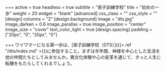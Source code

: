 +++
active = true
headless = true
subtitle = "弟子訓練学校"
title = "初めの一歩"
weight = 20
widget = "blank"
[advanced]
css_class = ""
css_style = ""
[design]
columns = "2"
[design.background]
image = "dts.jpg"
image_darken = 0.6
image_parallax = true
image_position = "center"
image_size = "cover"
text_color_light = true
[design.spacing]
padding = ["20px", "0", "20px", "0"]

+++
ワイワマーになる第一歩は、\[弟子訓練学校（DTS）\]({{< ref "/dts/index.md" >}})に参加すること。まずは半年間、神様を中心とした生活を他の仲間たちとしてみませんか。異文化体験や心の変革を通じて、きっと人生に転機をもたらしてくれるでしょう。